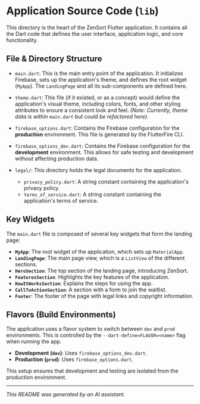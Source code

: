 # Application Source Code (`lib`)

This directory is the heart of the ZenSort Flutter application. It contains all the Dart code that defines the user interface, application logic, and core functionality.

## File & Directory Structure

-   `main.dart`: This is the main entry point of the application. It initializes Firebase, sets up the application's theme, and defines the root widget (`MyApp`). The `LandingPage` and all its sub-components are defined here.

-   `theme.dart`: This file (if it existed, or as a concept) would define the application's visual theme, including colors, fonts, and other styling attributes to ensure a consistent look and feel. *(Note: Currently, theme data is within `main.dart` but could be refactored here).*

-   `firebase_options.dart`: Contains the Firebase configuration for the **production** environment. This file is generated by the FlutterFire CLI.

-   `firebase_options_dev.dart`: Contains the Firebase configuration for the **development** environment. This allows for safe testing and development without affecting production data.

-   `legal/`: This directory holds the legal documents for the application.
    -   `privacy_policy.dart`: A string constant containing the application's privacy policy.
    -   `terms_of_service.dart`: A string constant containing the application's terms of service.

## Key Widgets

The `main.dart` file is composed of several key widgets that form the landing page:

-   **`MyApp`**: The root widget of the application, which sets up `MaterialApp`.
-   **`LandingPage`**: The main page view, which is a `ListView` of the different sections.
-   **`HeroSection`**: The top section of the landing page, introducing ZenSort.
-   **`FeaturesSection`**: Highlights the key features of the application.
-   **`HowItWorksSection`**: Explains the steps for using the app.
-   **`CallToActionSection`**: A section with a form to join the waitlist.
-   **`Footer`**: The footer of the page with legal links and copyright information.

## Flavors (Build Environments)

The application uses a flavor system to switch between `dev` and `prod` environments. This is controlled by the `--dart-define=FLAVOR=<name>` flag when running the app.

-   **Development (`dev`)**: Uses `firebase_options_dev.dart`.
-   **Production (`prod`)**: Uses `firebase_options.dart`.

This setup ensures that development and testing are isolated from the production environment.

---

_This README was generated by an AI assistant._ 